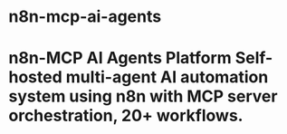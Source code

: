 # n8n-mcp-ai-agents
# n8n-MCP AI Agents Platform  Self-hosted multi-agent AI automation system using n8n with MCP server orchestration, 20+ workflows.
